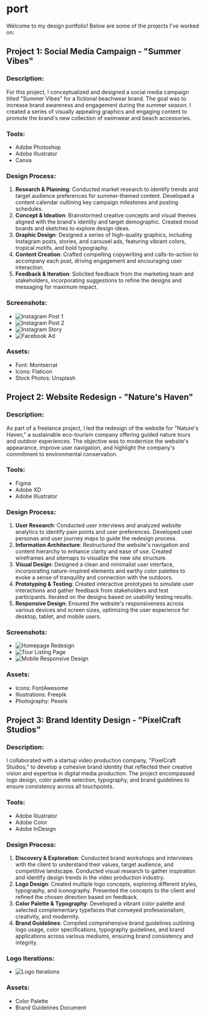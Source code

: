 # port
Welcome to my design portfolio! Below are some of the projects I've worked on:

## Project 1: Social Media Campaign - "Summer Vibes"

### Description:
For this project, I conceptualized and designed a social media campaign titled "Summer Vibes" for a fictional beachwear brand. The goal was to increase brand awareness and engagement during the summer season. I created a series of visually appealing graphics and engaging content to promote the brand's new collection of swimwear and beach accessories.

### Tools:
- Adobe Photoshop
- Adobe Illustrator
- Canva

### Design Process:
1. **Research & Planning**: Conducted market research to identify trends and target audience preferences for summer-themed content. Developed a content calendar outlining key campaign milestones and posting schedules.
2. **Concept & Ideation**: Brainstormed creative concepts and visual themes aligned with the brand's identity and target demographic. Created mood boards and sketches to explore design ideas.
3. **Graphic Design**: Designed a series of high-quality graphics, including Instagram posts, stories, and carousel ads, featuring vibrant colors, tropical motifs, and bold typography.
4. **Content Creation**: Crafted compelling copywriting and calls-to-action to accompany each post, driving engagement and encouraging user interaction.
5. **Feedback & Iteration**: Solicited feedback from the marketing team and stakeholders, incorporating suggestions to refine the designs and messaging for maximum impact.

### Screenshots:
- ![Instagram Post 1](screenshots/social_media_campaign/instagram_post_1.png)
- ![Instagram Post 2](screenshots/social_media_campaign/instagram_post_2.png)
- ![Instagram Story](screenshots/social_media_campaign/instagram_story.png)
- ![Facebook Ad](screenshots/social_media_campaign/facebook_ad.png)

### Assets:
- Font: Montserrat
- Icons: Flaticon
- Stock Photos: Unsplash

## Project 2: Website Redesign - "Nature's Haven"

### Description:
As part of a freelance project, I led the redesign of the website for "Nature's Haven," a sustainable eco-tourism company offering guided nature tours and outdoor experiences. The objective was to modernize the website's appearance, improve user navigation, and highlight the company's commitment to environmental conservation.

### Tools:
- Figma
- Adobe XD
- Adobe Illustrator

### Design Process:
1. **User Research**: Conducted user interviews and analyzed website analytics to identify pain points and user preferences. Developed user personas and user journey maps to guide the redesign process.
2. **Information Architecture**: Restructured the website's navigation and content hierarchy to enhance clarity and ease of use. Created wireframes and sitemaps to visualize the new site structure.
3. **Visual Design**: Designed a clean and minimalist user interface, incorporating nature-inspired elements and earthy color palettes to evoke a sense of tranquility and connection with the outdoors.
4. **Prototyping & Testing**: Created interactive prototypes to simulate user interactions and gather feedback from stakeholders and test participants. Iterated on the designs based on usability testing results.
5. **Responsive Design**: Ensured the website's responsiveness across various devices and screen sizes, optimizing the user experience for desktop, tablet, and mobile users.

### Screenshots:
- ![Homepage Redesign](screenshots/website_redesign/homepage_redesign.png)
- ![Tour Listing Page](screenshots/website_redesign/tour_listing_page.png)
- ![Mobile Responsive Design](screenshots/website_redesign/mobile_responsive_design.png)

### Assets:
- Icons: FontAwesome
- Illustrations: Freepik
- Photography: Pexels

## Project 3: Brand Identity Design - "PixelCraft Studios"

### Description:
I collaborated with a startup video production company, "PixelCraft Studios," to develop a cohesive brand identity that reflected their creative vision and expertise in digital media production. The project encompassed logo design, color palette selection, typography, and brand guidelines to ensure consistency across all touchpoints.

### Tools:
- Adobe Illustrator
- Adobe Color
- Adobe InDesign

### Design Process:
1. **Discovery & Exploration**: Conducted brand workshops and interviews with the client to understand their values, target audience, and competitive landscape. Conducted visual research to gather inspiration and identify design trends in the video production industry.
2. **Logo Design**: Created multiple logo concepts, exploring different styles, typography, and iconography. Presented the concepts to the client and refined the chosen direction based on feedback.
3. **Color Palette & Typography**: Developed a vibrant color palette and selected complementary typefaces that conveyed professionalism, creativity, and modernity.
4. **Brand Guidelines**: Compiled comprehensive brand guidelines outlining logo usage, color specifications, typography guidelines, and brand applications across various mediums, ensuring brand consistency and integrity.

### Logo Iterations:
- ![Logo Iterations](screenshots/brand_identity/logo_iterations.png)

### Assets:
- Color Palette
- Brand Guidelines Document

